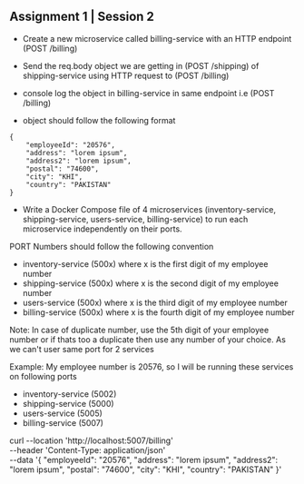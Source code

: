 
## Assignment 1 | Session 2

- Create a new microservice called billing-service with an HTTP endpoint (POST /billing)

- Send the req.body object we are getting in (POST /shipping) of shipping-service using HTTP request to (POST /billing)

- console log the object in billing-service in same endpoint i.e (POST /billing)

- object should follow the following format

```
{
    "employeeId": "20576",
	"address": "lorem ipsum",
	"address2": "lorem ipsum",
	"postal": "74600",
	"city": "KHI",
	"country": "PAKISTAN"
}
```

- Write a Docker Compose file of 4 microservices (inventory-service, shipping-service, users-service, billing-service) to run each microservice independently on their ports.

PORT Numbers should follow the following convention

- inventory-service (500x) where x is the first digit of my employee number
- shipping-service (500x) where x is the second digit of my employee number
- users-service (500x) where x is the third digit of my employee number
- billing-service (500x) where x is the fourth digit of my employee number

Note:
In case of duplicate number, use the 5th digit of your employee number or if thats too a duplicate then use any number of your choice.
As we can't user same port for 2 services

Example:
My employee number is 20576, so I will be running these services on following ports

- inventory-service (5002)
- shipping-service (5000)
- users-service (5005)
- billing-service (5007)

curl --location 'http://localhost:5007/billing' \
--header 'Content-Type: application/json' \
--data '{
    "employeeId": "20576",
    "address": "lorem ipsum",
    "address2": "lorem ipsum",
    "postal": "74600",
    "city": "KHI",
    "country": "PAKISTAN"
}'